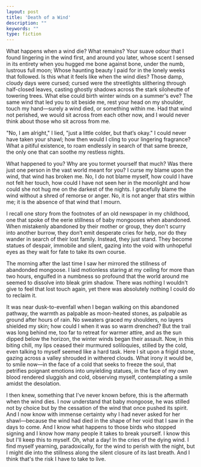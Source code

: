 ```yaml
---
layout: post
title: 'Death of a Wind'
description: ""
keywords: ""
type: fiction
---
```


What happens when a wind die? What remains? Your suave odour that I found lingering in the wind first, and around you later, whose scent I sensed in its entirety when you hugged me bone against bone, under the numb, lustrous full moon; Whose haunting beauty I paid for in the lonely weeks that followed. Is this what it feels like when the wind dies? Those damp, cloudy days were cursed; cursed were the streetlights slithering through half-closed leaves, casting ghostly shadows across the stark siloheutte of towering trees. What else could birth winter winds on a summer's eve? The same wind that led you to sit beside me, rest your head on my shoulder, touch my hand—surely a wind died, or something within me. Had that wind not perished, we would sit across from each other now, and I would never think about those who sit across from me.	 

"No, I am alright," I lied, "just a little colder, but that’s okay." I could never have taken your shawl; how then would I cling to your lingering fragrance? What a pitiful existence, to roam endlessly in search of that same breeze, the only one that can soothe my restless nights.

What happened to you? Why are you tormet yourself that much? Was there just one person in the vast world meant for you? I curse my blame upon the wind, that wind has broken me. No, I do not blame myself, how could I have not felt her touch, how could I have not seen her in the moonlight and how could she not hug me on the darkest of the nights. I gracefully blame the wind without a shred of remorse or anger. No, it is not anger that stirs within me; it is the absence of that wind that I mourn.

I recall one story from the footnotes of an old newspaper in my childhood, one that spoke of the eerie stillness of baby mongooses when abandoned. When mistakenly abandoned by their mother or group, they don't scurry into another burrow, they don’t emit desperate cries for help, nor do they wander in search of their lost family. Instead, they just stand. They become statues of despair, immobile and silent, gazing into the void with unhopeful eyes as they wait for fate to take its own course. 							

The morning after the last time I saw her mirrored the stillness of abandonded mongoose. I laid motionless staring at my ceiling for more than two hours, engulfed in a numbness so profound that the world around me seemed to dissolve into bleak grim shadow. There was nothing I wouldn't give to feel that lost touch again, yet there was absolutely nothing I could do to reclaim it. 

It was near dusk-to-evenfall when I began walking on this abandoned pathway, the warmth as palpable as moon-heated stones, as palpable as ground after hours of rain. No sweaters graced my shoulders, no layers shielded my skin; how could I when it was so warm drenched? But the trail was long behind me, too far to retreat for warmer attire, and as the sun dipped below the horizon, the winter winds began their assault. Now, in this biting chill, my lips ceased their murmured soliloquies, stilled by the cold, even talking to myself seemed like a hard task. Here I sit upon a frigid stone, gazing across a valley shrouded in withered clouds. What irony it would be, to smile now—in the face of a cold that seeks to freeze the soul, that petrifies poignant emotions into unyielding statues, in the face of my own blood rendered sluggish and cold, observing myself, contemplating a smile amidst the desolation. 

I then knew, something that I've never known before, this is the aftermath when the wind dies. I now understand that baby mongoose, he was stilled not by choice but by the cessation of the wind that once pushed its spirit. And I now know with immense certainty why I had never asked for her shawl—because the wind had died in the shape of her void that I saw in the days to come. And I know what happens to those birds who stopped signing and I know how many people it takes to break yourself. I know this but I'll keep this to myself. Oh, what a day! In the cries of the dying wind. I find myself yearning, paradoxically, for the wind to perish with the night, but I might die into the stillness along the silent closure of its last breath. And I think that's the risk I have to take to live.

